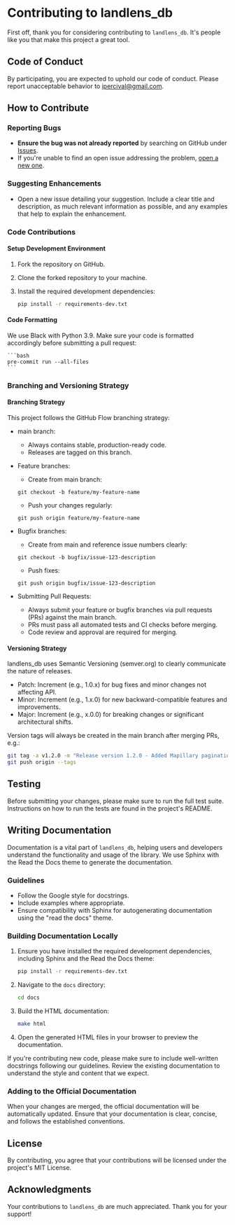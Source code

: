 # Contributing to landlens_db

First off, thank you for considering contributing to `landlens_db`. It's people like you that make this
project a great tool.

## Code of Conduct

By participating, you are expected to uphold our code of conduct. Please report unacceptable
behavior to [ipercival@gmail.com](ipercival@gmail.com).

## How to Contribute

### Reporting Bugs

- **Ensure the bug was not already reported** by searching on GitHub under [Issues](https://github.com/username/landlens_db/issues).
- If you're unable to find an open issue addressing the problem, [open a new one](https://github.com/username/landlens_db/issues/new).

### Suggesting Enhancements

- Open a new issue detailing your suggestion. Include a clear title and description, as much relevant information as possible, and any examples that help to explain the enhancement.

### Code Contributions

#### Setup Development Environment

1. Fork the repository on GitHub.
2. Clone the forked repository to your machine.
3. Install the required development dependencies:

   ```bash
   pip install -r requirements-dev.txt
    ```

#### Code Formatting

We use Black with Python 3.9. Make sure your code is formatted accordingly before submitting a pull request:

    ```bash
    pre-commit run --all-files
    ```

### Branching and Versioning Strategy

#### Branching Strategy

This project follows the GitHub Flow branching strategy:
- main branch:
   - Always contains stable, production-ready code.
   - Releases are tagged on this branch.
- Feature branches:
   - Create from main branch:
   ```
   git checkout -b feature/my-feature-name
   ```
   - Push your changes regularly:
   ```
   git push origin feature/my-feature-name
   ```

- Bugfix branches:
   - Create from main and reference issue numbers clearly:
   ```
   git checkout -b bugfix/issue-123-description
   ```
   - Push fixes:
   ```
   git push origin bugfix/issue-123-description
   ```

- Submitting Pull Requests:
   - Always submit your feature or bugfix branches via pull requests (PRs) against the main branch.
   - PRs must pass all automated tests and CI checks before merging.
   - Code review and approval are required for merging.

#### Versioning Strategy

landlens_db uses Semantic Versioning (semver.org) to clearly communicate the nature of releases.
- Patch: Increment (e.g., 1.0.x) for bug fixes and minor changes not affecting API.
- Minor: Increment (e.g., 1.x.0) for new backward-compatible features and improvements.
- Major: Increment (e.g., x.0.0) for breaking changes or significant architectural shifts.

Version tags will always be created in the main branch after merging PRs, e.g.:

```bash
git tag -a v1.2.0 -m "Release version 1.2.0 - Added Mapillary pagination"
git push origin --tags
```

## Testing

Before submitting your changes, please make sure to run the full test suite. Instructions on how to run the tests
are found in the project's README.

## Writing Documentation

Documentation is a vital part of `landlens_db`, helping users and developers understand the functionality 
and usage of the library. We use Sphinx with the Read the Docs theme to generate the documentation.

### Guidelines

- Follow the Google style for docstrings.
- Include examples where appropriate.
- Ensure compatibility with Sphinx for autogenerating documentation using the "read the docs" theme.

### Building Documentation Locally

1. Ensure you have installed the required development dependencies, including Sphinx and the Read the Docs theme:

   ```bash
   pip install -r requirements-dev.txt
   ```

2. Navigate to the `docs` directory:

   ```bash
   cd docs
   ```

3. Build the HTML documentation:

   ```bash
   make html
   ```

4. Open the generated HTML files in your browser to preview the documentation.

If you're contributing new code, please make sure to include well-written docstrings following our
guidelines. Review the existing documentation to understand the style and content that we expect.

### Adding to the Official Documentation

When your changes are merged, the official documentation will be automatically updated. Ensure that
your documentation is clear, concise, and follows the established conventions.

## License

By contributing, you agree that your contributions will be licensed under the project's MIT License.

## Acknowledgments

Your contributions to `landlens_db` are much appreciated. Thank you for your support!
